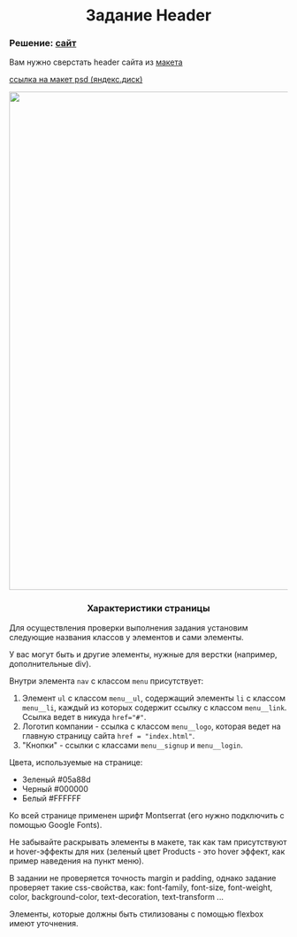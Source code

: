 <h1 align="center">Задание Header</h1>

### Решение: [сайт](https://bejewelled-monstera-ea4c8d.netlify.app/)

Вам нужно сверстать header сайта из [макета](https://www.figma.com/file/vzcHqFUfvUY0QZ5yae7thF/Header-for-course) 

[ссылка на макет psd (яндекс.диск)](https://yadi.sk/i/dQRodLlbqhsjyg)

<p align="center"><img src="https://ucarecdn.com/b621b7cd-a2fb-4c46-8ed0-72bcc4e0b6fd/" width="900"></p>

<h3 align="center">Характеристики страницы</h3>

Для осуществления проверки выполнения задания установим следующие названия классов у элементов и сами элементы.
  
У вас могут быть и другие элементы, нужные для верстки (например, дополнительные div).

Внутри элемента `nav` с классом `menu` присутствует:
1. Элемент `ul` с классом `menu__ul`, содержащий элементы `li` с классом `menu__li`, каждый из которых содержит ссылку с классом `menu__link`. Ссылка ведет в никуда `href="#"`.
2. Логотип компании - ссылка с классом `menu__logo`, которая ведет на главную страницу сайта `href = "index.html"`.
3. "Кнопки" - ссылки с классами `menu__signup` и `menu__login`.

Цвета, используемые на странице:
* Зеленый #05a88d
* Черный #000000
* Белый #FFFFFF

Ко всей странице применен шрифт Montserrat (его нужно подключить с помощью Google Fonts).

Не забывайте раскрывать элементы в макете, так как там присутствуют и hover-эффекты для них (зеленый цвет Products - это hover эффект, как пример наведения на пункт меню). 

В задании не проверяется точность margin и padding, однако задание проверяет такие css-свойства, как: font-family, font-size, font-weight, color, background-color, text-decoration, text-transform ...

Элементы, которые должны быть стилизованы с помощью flexbox имеют уточнения.
